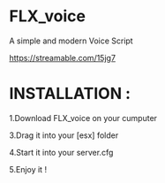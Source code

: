 # FLX_voice
A simple and modern Voice Script 

https://streamable.com/15jg7

<h1>INSTALLATION :</h1>

1.Download FLX_voice on your cumputer

3.Drag it into your [esx] folder

4.Start it into your server.cfg 

5.Enjoy it !
